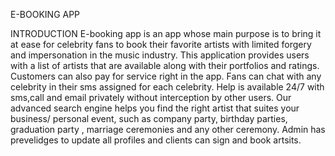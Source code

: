 E-BOOKING APP

INTRODUCTION E-booking app is an app whose main purpose is to bring it at ease for celebrity fans to book their favorite artists with limited forgery and impersonation in the music industry. This application provides users with a list of artists that are available along with their portfolios and ratings. Customers can also pay for service right in the app. Fans can chat with any celebrity in their sms assigned for each celebrity. Help is available 24/7 with sms,call and email privately without interception by other users. Our advanced search engine helps you find the right artist that suites your business/ personal event, such as company party, birthday parties, graduation party , marriage ceremonies and any other ceremony.
Admin has prevelidges to update all profiles and clients can sign and book artsits.
